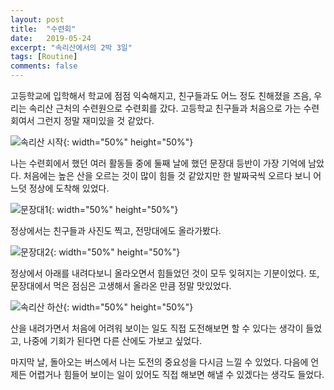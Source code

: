 ```yaml
---
layout: post
title:  "수련회"
date:   2019-05-24
excerpt: "속리산에서의 2박 3일"
tags: [Routine]
comments: false
---
```


고등학교에 입학해서 학교에 점점 익숙해지고, 친구들과도 어느 정도 친해졌을 즈음, 우리는 속리산 근처의 수련원으로 수련회를 갔다. 고등학교 친구들과 처음으로 가는 수련회여서 그런지 정말 재미있을 것 같았다. 

![속리산 시작](https://user-images.githubusercontent.com/33224311/71586425-86b23400-2b5d-11ea-85e9-0936d53eaf2d.jpg){: width="50%" height="50%"}

나는 수련회에서 했던 여러 활동들 중에 둘째 날에 했던 문장대 등반이 가장 기억에 남았다. 처음에는 높은 산을 오르는 것이 많이 힘들 것 같았지만 한 발짜국씩 오르다 보니 어느덧 정상에 도착해 있었다.

![문장대1](https://user-images.githubusercontent.com/33224311/71586423-86199d80-2b5d-11ea-85d2-177725db084a.jpg){: width="50%" height="50%"}

정상에서는 친구들과 사진도 찍고, 전망대에도 올라가봤다.

![문장대2](https://user-images.githubusercontent.com/33224311/71586422-86199d80-2b5d-11ea-8c83-6a747987f242.jpg){: width="50%" height="50%"}

정상에서 아래를 내려다보니 올라오면서 힘들었던 것이 모두 잊혀지는 기분이었다. 또, 문장대에서 먹은 점심은 고생해서 올라온 만큼 정말 맛있었다. 

![속리산 하산](https://user-images.githubusercontent.com/33224311/71586424-86b23400-2b5d-11ea-9e37-d27807910362.jpg){: width="50%" height="50%"}

산을 내려가면서 처음에 어려워 보이는 일도 직접 도전해보면 할 수 있다는 생각이 들었고, 나중에 기회가 된다면 다른 산에도 가보고 싶었다.

마지막 날, 돌아오는 버스에서 나는 도전의 중요성을 다시금 느낄 수 있었다. 다음에 언제든 어렵거나 힘들어 보이는 일이 있어도 직접 해보면 해낼 수 있겠다는 생각도 들었다.
